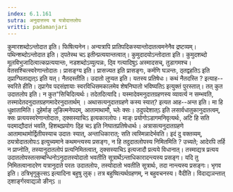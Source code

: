 ```yaml
---
index: 6.1.161
sutra: अनुदात्तस्य च यत्रोदात्तलोपः
vritti: padamanjari
---
```


 कुमारशब्दोऽन्तोदात इति। फिषित्यनेन। अन्यत्रापि प्रातिपदिकस्यान्तोदातत्वमनेनैव द्रष्टव्यम्। पथिन्शब्दोऽन्तोदात इति। ठ्पतेस्थ चऽ इतीन्प्रत्ययान्तत्वात्। कुमुदादयोऽन्तोदाता इति। कुमुदशब्दो मूलविभुजादित्वात्कप्रत्ययान्तः, नडशब्दोऽव्युत्पन्नः, ठ्वि गत्यादिषुऽ अस्मादसच्, तुडागमश्च। वेतसश्चित्स्वरेणान्तोदातः। प्रासङ्ग्य इति। प्रासज्यत इति प्रासङ्गः, कर्मणि घञन्तः, ठ्तद्वहतिऽ इति ठ्प्राग्घिताद्यत्ऽ इति यत्। नैतदस्तीति। उदातो लुप्यत इति। यतस्य प्रतिषेधः। कथं नैतदस्ति ? इत्याह--स्वरिते हीति। ठ्प्रागेव पदसंज्ञायाः स्वरविधिसमकालमेव शेषनिघातो भविष्यतिऽ इत्युक्तं पुरस्तात्। तत् कुत उदातलोप इति। न कुत"सिचिदित्यर्थः। तदेतदित्यादि। यस्मादेवमनुदातग्रहणस्य व्यावर्त्य न सम्भवति, तस्मादेतदनुदातग्रहणमादेरनुदातार्थम् । अथासत्यनुदातग्रहणे कस्य स्यात्? इत्यत आह--अन्त इति। मा हि धुक्षातामिति। दुहेर्माङ् लुङित्मनेपदम्, आतामाथामौ, च्लेः क्सः। ठदुपदेशात्ऽ इति लसार्वधातुकानुदातत्वम्, क्सः प्रत्ययस्वरेणान्तोदातः, ठ्क्सस्याचिऽ इत्यकारलोपः। माङ्ः प्रयोगोऽडागमनिवृत्यर्थः, अटि हि सति पदमाद्यौदातं भवति, हिशब्दप्रयोगः ठ्हि चऽ इति निघातप्रतिषेधार्थः। अत्रासत्यनुदातग्रहणे आतामाथामोर्द्वितीयस्याच उदातः स्यात्, अन्ताधिकारात्; सति त्वस्मिन्नादेर्भवति। इदं दु वक्तव्यम्, ठ्यत्रोदातलोपःऽ इत्युच्यमाने कथमन्त्यस्य प्रसङ्गः, न हि तदुदातलोपस्य निमितमिति ? उच्यते; आदेरपि तर्हि न प्राप्नोति, तस्यानुदातलोपं प्रत्यनिमितत्वात्, ठ्क्सस्याचिऽ इत्यजादौ प्रत्यये विधानात्। तस्माद्यत्र प्रत्यय उदातलोपस्तत्सम्बन्धिनोऽनुदातस्योदातो भवतीति सूत्रार्थेऽन्ताधिकारादन्त्यस्य प्रसङ्ग। यदि तु निमितत्वानादरेण यत्रानुदाते परतः उदातलोपः, तस्योदातो भवतीति सूत्रार्थः, तदा नान्त्यस्य प्रसङ्गः। भृगव इति। ठत्रिभृगुकुत्सऽ इत्यादिना बहुषु लुक्। तत्र बहुष्वित्यर्थग्रहणम्, न बहुवचनस्य। वैदीति। विदाद्यञन्तात् ठ्शार्ङ्गरवाद्यञो ङीन्ऽ ॥